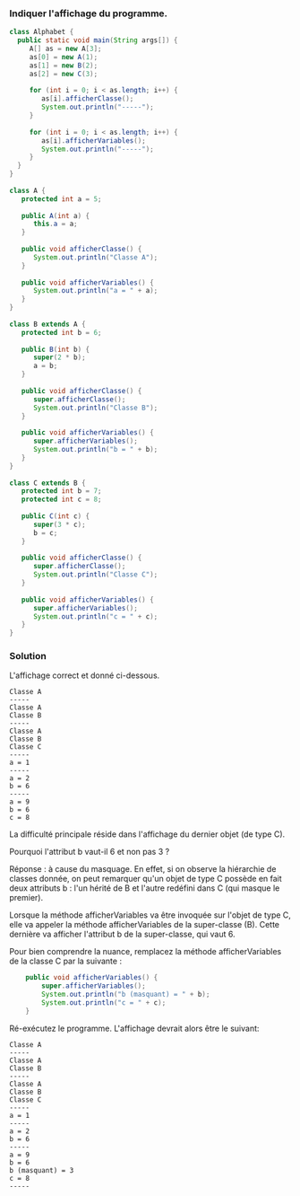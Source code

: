 ### Indiquer l'affichage du programme.

```java
class Alphabet {
  public static void main(String args[]) {
     A[] as = new A[3];
     as[0] = new A(1);
     as[1] = new B(2);
     as[2] = new C(3);
 
     for (int i = 0; i < as.length; i++) {
        as[i].afficherClasse();
        System.out.println("-----");
     }
 
     for (int i = 0; i < as.length; i++) {
        as[i].afficherVariables();
        System.out.println("-----");
     }
  }
}
 
class A {
   protected int a = 5;
 
   public A(int a) {
      this.a = a;
   }
 
   public void afficherClasse() {
      System.out.println("Classe A");
   }
 
   public void afficherVariables() {
      System.out.println("a = " + a);
   }
}
 
class B extends A {
   protected int b = 6;
 
   public B(int b) {
      super(2 * b);
      a = b;
   }
 
   public void afficherClasse() {
      super.afficherClasse();
      System.out.println("Classe B");
   }
 
   public void afficherVariables() {
      super.afficherVariables();
      System.out.println("b = " + b);
   }
}
 
class C extends B {
   protected int b = 7;
   protected int c = 8;
 
   public C(int c) {
      super(3 * c);
      b = c;
   }
 
   public void afficherClasse() {
      super.afficherClasse();
      System.out.println("Classe C");
   }
 
   public void afficherVariables() {
      super.afficherVariables();
      System.out.println("c = " + c);
   }
}
```

### Solution

L'affichage correct et donné ci-dessous.

```
Classe A
-----
Classe A
Classe B
-----
Classe A
Classe B
Classe C
-----
a = 1
-----
a = 2
b = 6
-----
a = 9
b = 6
c = 8
```

La difficulté principale réside dans l'affichage du dernier objet (de type C).

Pourquoi l'attribut b vaut-il 6 et non pas 3 ?

Réponse : à cause du masquage. En effet, si on observe la hiérarchie de classes donnée, on peut remarquer qu'un objet de type C possède en fait deux attributs b : l'un hérité de B et l'autre redéfini dans C (qui masque le premier).

Lorsque la méthode afficherVariables va être invoquée sur l'objet de type C, elle va appeler la méthode afficherVariables de la super-classe (B). Cette dernière va afficher l'attribut b de la super-classe, qui vaut 6.

Pour bien comprendre la nuance, remplacez la méthode afficherVariables de la classe C par la suivante :

```java 
    public void afficherVariables() {
        super.afficherVariables();
        System.out.println("b (masquant) = " + b);
        System.out.println("c = " + c);
    }
```
 
Ré-exécutez le programme. L'affichage devrait alors être le suivant:

```
Classe A
-----
Classe A
Classe B
-----
Classe A
Classe B
Classe C
-----
a = 1
-----
a = 2
b = 6
-----
a = 9
b = 6
b (masquant) = 3
c = 8
-----
```
